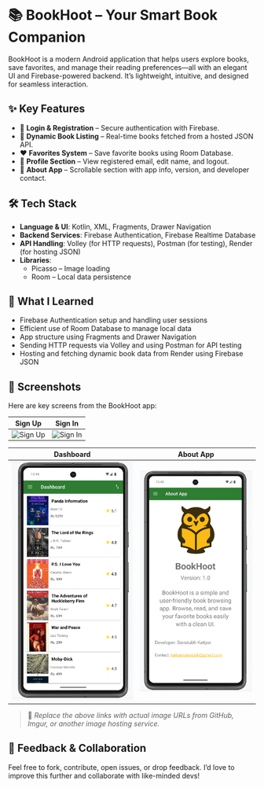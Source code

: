 # 📚 BookHoot – Your Smart Book Companion

BookHoot is a modern Android application that helps users explore books, save favorites, and manage their reading preferences—all with an elegant UI and Firebase-powered backend. It’s lightweight, intuitive, and designed for seamless interaction.



## ✨ Key Features

- 🔐 **Login & Registration** – Secure authentication with Firebase.
- 📘 **Dynamic Book Listing** – Real-time books fetched from a hosted JSON API.
- ❤️ **Favorites System** – Save favorite books using Room Database.
- 👤 **Profile Section** – View registered email, edit name, and logout.
- 🧾 **About App** – Scrollable section with app info, version, and developer contact.


## 🛠️ Tech Stack

- **Language & UI**: Kotlin, XML, Fragments, Drawer Navigation  
- **Backend Services**: Firebase Authentication, Firebase Realtime Database  
- **API Handling**: Volley (for HTTP requests), Postman (for testing), Render (for hosting JSON)  
- **Libraries**:  
  - Picasso – Image loading  
  - Room – Local data persistence  



## 🧠 What I Learned

- Firebase Authentication setup and handling user sessions  
- Efficient use of Room Database to manage local data  
- App structure using Fragments and Drawer Navigation  
- Sending HTTP requests via Volley and using Postman for API testing  
- Hosting and fetching dynamic book data from Render using Firebase JSON  



## 📸 Screenshots

Here are key screens from the BookHoot app:

| Sign Up | Sign In |
|---------|---------|
| ![Sign Up](https://your-image-link.com/signup.png) | ![Sign In](https://your-image-link.com/signin.png) |

| Dashboard | About App |
|-----------|-----------|
| ![Dashboard](https://github.com/SNH1221/BookHoot/blob/main/ScreenShots/Dashboard.png?raw=true) | ![About App](https://github.com/SNH1221/BookHoot/blob/main/ScreenShots/AboutApp.png?raw=true) |

> 🔗 *Replace the above links with actual image URLs from GitHub, Imgur, or another image hosting service.*




## 🤝 Feedback & Collaboration

Feel free to fork, contribute, open issues, or drop feedback. I’d love to improve this further and collaborate with like-minded devs!


